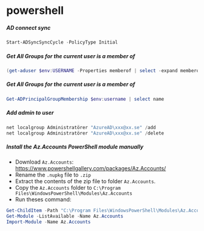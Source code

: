 # powershell
##### AD connect sync
```powershell
Start-ADSyncSyncCycle -PolicyType Initial
```
##### Get All Groups for the current user is a member of
```powershell
(get-aduser $env:USERNAME -Properties memberof | select -expand memberof | get-adgroup) | select Name,groupscope | sort name
```
##### Get All Groups for the current user is a member of
```powershell
Get-ADPrincipalGroupMembership $env:username | select name
```
##### Add admin to user
```powershell
net localgroup Administratörer "AzureAD\xxx@xx.se" /add
net localgroup Administratörer "AzureAD\xxx@xx.se" /delete
```
##### Install the Az.Accounts PowerShell module manually
- Download `Az.Accounts`: https://www.powershellgallery.com/packages/Az.Accounts/
- Rename the `.nupkg` file to `.zip`
- Extract the contents of the zip file to folder `Az.Accounts`.
- Copy the `Az.Accounts` folder to `C:\Program Files\WindowsPowerShell\Modules\Az.Accounts`
- Run theses command:
```powershell
Get-ChildItem -Path "C:\Program Files\WindowsPowerShell\Modules\Az.Accounts" -Recurse | Unblock-File
Get-Module -ListAvailable -Name Az.Accounts
Import-Module -Name Az.Accounts
```
